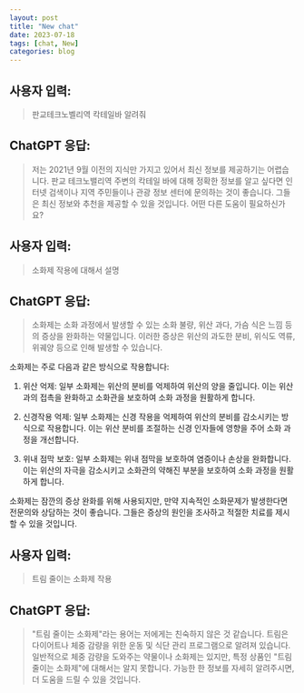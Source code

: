 ```yaml
---
layout: post
title: "New chat"
date: 2023-07-18
tags: [chat, New]
categories: blog
---
```


## 사용자 입력:
> 판교테크노벨리역 칵테일바 알려줘

## ChatGPT 응답:
> 저는 2021년 9월 이전의 지식만 가지고 있어서 최신 정보를 제공하기는 어렵습니다. 판교 테크노밸리역 주변의 칵테일 바에 대해 정확한 정보를 알고 싶다면 인터넷 검색이나 지역 주민들이나 관광 정보 센터에 문의하는 것이 좋습니다. 그들은 최신 정보와 추천을 제공할 수 있을 것입니다. 어떤 다른 도움이 필요하신가요?

## 사용자 입력:
> 소화제 작용에 대해서 설명

## ChatGPT 응답:
> 소화제는 소화 과정에서 발생할 수 있는 소화 불량, 위산 과다, 가슴 식은 느낌 등의 증상을 완화하는 약물입니다. 이러한 증상은 위산의 과도한 분비, 위식도 역류, 위궤양 등으로 인해 발생할 수 있습니다.

소화제는 주로 다음과 같은 방식으로 작용합니다:

1. 위산 억제: 일부 소화제는 위산의 분비를 억제하여 위산의 양을 줄입니다. 이는 위산과의 접촉을 완화하고 소화관을 보호하여 소화 과정을 원활하게 합니다.

2. 신경작용 억제: 일부 소화제는 신경 작용을 억제하여 위산의 분비를 감소시키는 방식으로 작용합니다. 이는 위산 분비를 조절하는 신경 인자들에 영향을 주어 소화 과정을 개선합니다.

3. 위내 점막 보호: 일부 소화제는 위내 점막을 보호하여 염증이나 손상을 완화합니다. 이는 위산의 자극을 감소시키고 소화관의 약해진 부분을 보호하여 소화 과정을 원활하게 합니다.

소화제는 잠깐의 증상 완화를 위해 사용되지만, 만약 지속적인 소화문제가 발생한다면 전문의와 상담하는 것이 좋습니다. 그들은 증상의 원인을 조사하고 적절한 치료를 제시할 수 있을 것입니다.

## 사용자 입력:
> 트림 줄이는 소화제 작용

## ChatGPT 응답:
> "트림 줄이는 소화제"라는 용어는 저에게는 친숙하지 않은 것 같습니다. 트림은 다이어트나 체중 감량을 위한 운동 및 식단 관리 프로그램으로 알려져 있습니다. 일반적으로 체중 감량을 도와주는 약물이나 소화제는 있지만, 특정 상품인 "트림 줄이는 소화제"에 대해서는 알지 못합니다. 가능한 한 정보를 자세히 알려주시면, 더 도움을 드릴 수 있을 것입니다.

